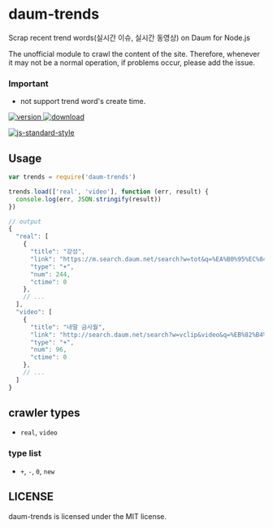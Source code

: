 # daum-trends

Scrap recent trend words(실시간 이슈, 실시간 동영상) on Daum for Node.js

The unofficial module to crawl the content of the site.
Therefore, whenever it may not be a normal operation, if problems occur, please add the issue.

### Important
* not support trend word's create time.


[![version](https://img.shields.io/npm/v/daum-trends.svg) ![download](https://img.shields.io/npm/dm/daum-trends.svg)](https://www.npmjs.com/package/daum-trends)

[![js-standard-style](https://cdn.rawgit.com/feross/standard/master/badge.svg)](https://github.com/feross/standard)


## Usage

```javascript
var trends = require('daum-trends')

trends.load(['real', 'video'], function (err, result) {
  console.log(err, JSON.stringify(result))
})

```

```javascript
// output
{
  "real": [
    {
      "title": "강성",
      "link": "https://m.search.daum.net/search?w=tot&q=%EA%B0%95%EC%84%B1&DA=ATG&nil_mtopsearch=issuekwd&logical=issue&pin=issue",
      "type": "+",
      "num": 244,
      "ctime": 0
    },
    // ...
  ],
  "video": [
    {
      "title": "내딸 금사월",
      "link": "http://search.daum.net/search?w=vclip&video&q=%EB%82%B4%EB%94%B8%20%EA%B8%88%EC%82%AC%EC%9B%94",
      "type": "+",
      "num": 96,
      "ctime": 0
    },
    // ...
  ]
}
```

## crawler types
* `real`, `video`

### type list
* `+`, `-`, `0`, `new`

## LICENSE

daum-trends is licensed under the MIT license.
